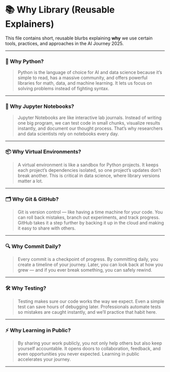 # 📚 Why Library (Reusable Explainers)

This file contains short, reusable blurbs explaining **why** we use certain tools, practices, and approaches in the AI Journey 2025.  

---

### 🐍 Why Python?
> Python is the language of choice for AI and data science because it’s simple to read, has a massive community, and offers powerful libraries for math, data, and machine learning. It lets us focus on solving problems instead of fighting syntax.

---

### 📝 Why Jupyter Notebooks?
> Jupyter Notebooks are like interactive lab journals. Instead of writing one big program, we can test code in small chunks, visualize results instantly, and document our thought process. That’s why researchers and data scientists rely on notebooks every day.

---

### 📦 Why Virtual Environments?
> A virtual environment is like a sandbox for Python projects. It keeps each project’s dependencies isolated, so one project’s updates don’t break another. This is critical in data science, where library versions matter a lot.

---

### 🗂️ Why Git & GitHub?
> Git is version control — like having a time machine for your code. You can roll back mistakes, branch out experiments, and track progress. GitHub takes it a step further by backing it up in the cloud and making it easy to share with others.

---

### 🔍 Why Commit Daily?
> Every commit is a checkpoint of progress. By committing daily, you create a timeline of your journey. Later, you can look back at how you grew — and if you ever break something, you can safely rewind.

---

### 🛠️ Why Testing?
> Testing makes sure our code works the way we expect. Even a simple test can save hours of debugging later. Professionals automate tests so mistakes are caught instantly, and we’ll practice that habit here.

---

### ⚡ Why Learning in Public?
> By sharing your work publicly, you not only help others but also keep yourself accountable. It opens doors to collaboration, feedback, and even opportunities you never expected. Learning in public accelerates your journey.

---

